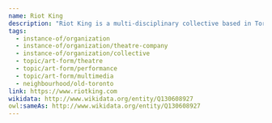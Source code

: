 ```yaml
---
name: Riot King
description: "Riot King is a multi-disciplinary collective based in Toronto that produces theatre, online content, and live events. Known for their innovative and boundary-pushing work, including their contribution to 'SAMCA,' Riot King creates performances that blend different media and theatrical forms. The collective represents a new generation of theatre-makers experimenting with how stories can be told across multiple platforms."
tags:
  - instance-of/organization
  - instance-of/organization/theatre-company
  - instance-of/organization/collective
  - topic/art-form/theatre
  - topic/art-form/performance
  - topic/art-form/multimedia
  - neighbourhood/old-toronto
link: https://www.riotking.com
wikidata: http://www.wikidata.org/entity/Q130608927
owl:sameAs: http://www.wikidata.org/entity/Q130608927
---
```

